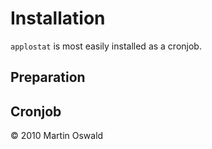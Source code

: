 # Installation #
`applostat` is most easily installed as a cronjob.
	
## Preparation ##

## Cronjob ##

<div class="footer">
	&copy; 2010 Martin Oswald
</div>
